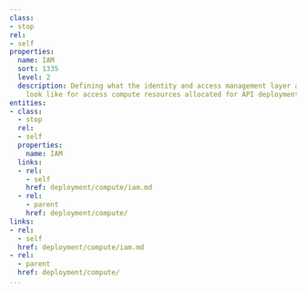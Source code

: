 ```yaml
---
class:
- stop
rel:
- self
properties:
  name: IAM
  sort: 1335
  level: 2
  description: Defining what the identity and access management layer and policies
    look like for access compute resources allocated for API deployment.
entities:
- class:
  - stop
  rel:
  - self
  properties:
    name: IAM
  links:
  - rel:
    - self
    href: deployment/compute/iam.md
  - rel:
    - parent
    href: deployment/compute/
links:
- rel:
  - self
  href: deployment/compute/iam.md
- rel:
  - parent
  href: deployment/compute/
...
```

